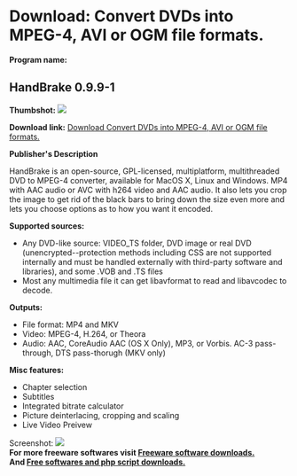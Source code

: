 # Download: Convert DVDs into MPEG-4, AVI or OGM file formats.

**Program name:**

## HandBrake 0.9.9-1

  
**Thumbshot:** ![](http://www.freewarefiles.com/screenshot/handbrake_md.jpg)   
  
**Download link:** [Download Convert DVDs into MPEG-4, AVI or OGM file formats.](http://freesoftwares.boysofts.com/HandBrake_program_28230.html)  
  


**Publisher's Description**  
  


HandBrake is an open-source, GPL-licensed, multiplatform, multithreaded DVD to MPEG-4 converter, available for MacOS X, Linux and Windows. MP4 with AAC audio or AVC with h264 video and AAC audio. It also lets you crop the image to get rid of the black bars to bring down the size even more and lets you choose options as to how you want it encoded. 

**Supported sources:**

  * Any DVD-like source: VIDEO_TS folder, DVD image or real DVD (unencrypted--protection methods including CSS are not supported internally and must be handled externally with third-party software and libraries), and some .VOB and .TS files 
  * Most any multimedia file it can get libavformat to read and libavcodec to decode. 

**Outputs:**

  * File format: MP4 and MKV 
  * Video: MPEG-4, H.264, or Theora 
  * Audio: AAC, CoreAudio AAC (OS X Only), MP3, or Vorbis. AC-3 pass-through, DTS pass-thorugh (MKV only) 

**Misc features:**

  * Chapter selection 
  * Subtitles 
  * Integrated bitrate calculator 
  * Picture deinterlacing, cropping and scaling 
  * Live Video Preivew 

  
  
Screenshot: ![](http://www.freewarefiles.com/screenshot/handbrake.jpg)   
**For more freeware softwares visit [Freeware software downloads.](http://freesoftwares.boysofts.com/)**   
**And [Free softwares and php script downloads.](http://www.boysofts.com/)**
